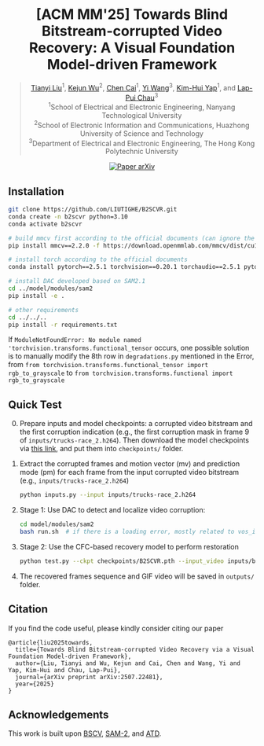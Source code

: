 <div align="center">

   <h1>[ACM MM'25] Towards Blind Bitstream-corrupted Video Recovery: A Visual Foundation Model-driven Framework </h1>

> [Tianyi Liu](https://scholar.google.com/citations?user=Sdw8w_YAAAAJ&hl=zh-CN)<sup>1</sup>, [Kejun Wu](https://kejun-wu.github.io/)<sup>2</sup>, [Chen Cai](https://scholar.google.com/citations?user=awQEstcAAAAJ&hl=zh-CN)<sup>1</sup>, [Yi Wang](https://scholar.google.com/citations?user=MAG909MAAAAJ&hl=zh-CN)<sup>3</sup>, [Kim-Hui Yap](https://scholar.google.com/citations?user=nr86m98AAAAJ&hl=zh-CN)<sup>1</sup>, and [Lap-Pui Chau](https://scholar.google.com/citations?user=MYREIH0AAAAJ&hl=zh-CN)<sup>3</sup><br>
> <sup>1</sup>School of Electrical and Electronic Engineering, Nanyang Technological University<br>
> <sup>2</sup>School of Electronic Information and Communications, Huazhong University of Science and Technology<br>
> <sup>3</sup>Department of Electrical and Electronic Engineering, The Hong Kong Polytechnic University

<p align="center">
    <a href='https://arxiv.org/abs/2507.22481'>
      <img src='https://img.shields.io/badge/Paper-arXiv-green?style=plastic&logo=arXiv&logoColor=green' alt='Paper arXiv'>
    </a>
</p>

</div>

## Installation

```bash
git clone https://github.com/LIUTIGHE/B2SCVR.git
conda create -n b2scvr python=3.10
conda activate b2scvr

# build mmcv first according to the official documents (can ignore the torch mismatch)
pip install mmcv==2.2.0 -f https://download.openmmlab.com/mmcv/dist/cu121/torch2.4/index.html

# install torch according to the official documents
conda install pytorch==2.5.1 torchvision==0.20.1 torchaudio==2.5.1 pytorch-cuda=12.1 -c pytorch -c nvidia  

# install DAC developed based on SAM2.1
cd ../model/modules/sam2
pip install -e .

# other requirements
cd ../../..
pip install -r requirements.txt
```

If ```ModuleNotFoundError: No module named 'torchvision.transforms.functional_tensor``` occurs, one possible solution is to manually modify the 8th row in ```degradations.py``` mentioned in the Error, from ``` from torchvision.transforms.functional_tensor import rgb_to_grayscale ``` to ``` from torchvision.transforms.functional import rgb_to_grayscale ```

## Quick Test

0. Prepare inputs and model checkpoints: a corrupted video bitstream and the first corruption indication (e.g., the first corruption mask in frame 9 of ```inputs/trucks-race_2.h264```). Then download the model checkpoints via [this link](https://entuedu-my.sharepoint.com/:f:/g/personal/liut0038_e_ntu_edu_sg/EvxHRdWSFpZIhyiqHU-NYmEBGy5N1iJ4I69iigYtL7FBkw?e=GpPNnL), and put them into ```checkpoints/``` folder.
   
1. Extract the corrupted frames and motion vector (mv) and prediction mode (pm) for each frame from the input corrupted video bitstream (e.g., ```inputs/trucks-race_2.h264```)
   ```bash
   python inputs.py --input inputs/trucks-race_2.h264
   ```

3. Stage 1: Use DAC to detect and localize video corruption:
   ```bash
   cd model/modules/sam2
   bash run.sh  # if there is a loading error, mostly related to vos_inference.py line 277-278, which sets a fixed suffix
   ``` 

3. Stage 2: Use the CFC-based recovery model to perform restoration
   ```bash
   python test.py --ckpt checkpoints/B2SCVR.pth --input_video inputs/bsc_imgs/trucks-race --dac_mask inputs/results/trucks-race --width 432 --height 240  # set 240P test if OOM occurs
   ```

4. The recovered frames sequence and GIF video will be saved in ```outputs/``` folder.

## Citation

If you find the code useful, please kindly consider citing our paper

```
@article{liu2025towards,
  title={Towards Blind Bitstream-corrupted Video Recovery via a Visual Foundation Model-driven Framework},
  author={Liu, Tianyi and Wu, Kejun and Cai, Chen and Wang, Yi and Yap, Kim-Hui and Chau, Lap-Pui},
  journal={arXiv preprint arXiv:2507.22481},
  year={2025}
}
```

## Acknowledgements

This work is built upon [BSCV](https://github.com/LIUTIGHE/BSCV-Dataset), [SAM-2](https://github.com/facebookresearch/sam2), and [ATD](https://github.com/LabShuHangGU/Adaptive-Token-Dictionary).


